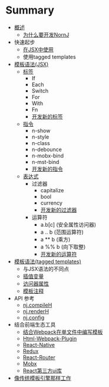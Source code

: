 # Summary

* [概述](README.md)
    * [为什么要开发NornJ](gettingStarted/whyNornj.md)
* 快速起步
    * [在JSX中使用](gettingStarted/enhanceReact.md)
    * 使用tagged templates
* [模板语法(JSX)](templateSyntax/index.md)
    * [标签](templateSyntax/extensionTag.md)
        * If
        * Each
        * Switch
        * For
        * With
        * Fn
        * [开发新的标签](templateSyntax/built-inExtensionTag.md)
    * [指令](templateSyntax/inlineExtensionTag.md)
        * n-show
        * n-style
        * n-class
        * n-debounce
        * n-mobx-bind
        * n-mst-bind
        * [开发新的指令](templateSyntax/built-inExtensionTag.md)
    * [表达式](templateSyntax/filter.md)
        * 过滤器
            * capitalize
            * bool
            * currency
            * [开发新的过滤器](templateSyntax/built-inFilter.md)
        * 运算符
            * a.b\[c\] (安全属性访问器)
            * a .. b (范围运算符)
            * a ** b (乘方)
            * a %% b (向下取整)
            * [开发新的运算符](templateSyntax/built-inFilter.md)
* [模板语法(tagged templates)](templateSyntax/index.md)
    * 与JSX语法的不同点
    * [插值变量](templateSyntax/variable.md)
    * [访问器属性](templateSyntax/accessor.md)
    * [模板注释](templateSyntax/comment.md)
* API 参考
    * [nj.compileH](api/renderString.md)
    * [nj.renderH](api/renderReact.md)
    * [nj.config](api/config.md)
* 结合前端生态工具
    * [结合Webpack在单文件中编写模板](api/webpack.md)
    * [Html-Webpack-Plugin](api/htmlWebpackPlugin.md)
    * [React-Native](api/reactNative.md)
    * [Redux](api/redux.md)
    * [React-Router](api/reactRouter.md)
    * [Mobx](api/mobx.md)
    * [React第三方ui库](api/reactUI.md)
* [像传统模板引擎那样工作](gettingStarted/normalTemplateEngine.md)